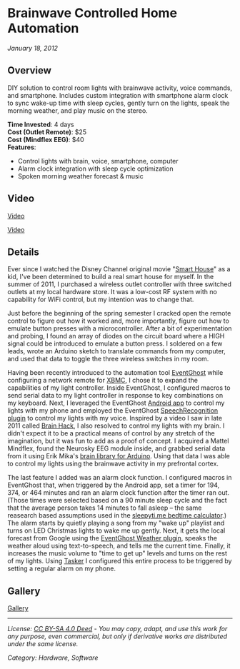 # Brainwave Controlled Home Automation
*January 18, 2012*

## Overview

DIY solution to control room lights with brainwave activity, voice commands, and smartphone. Includes custom integration with smartphone alarm clock to sync wake-up time with sleep cycles, gently turn on the lights, speak the morning weather, and play music on the stereo.

**Time Invested**: 4 days  
**Cost (Outlet Remote)**: $25  
**Cost (Mindflex EEG)**: $40  
**Features**:  
 - Control lights with brain, voice, smartphone, computer
 - Alarm clock integration with sleep cycle optimization
 - Spoken morning weather forecast & music

## Video

[Video](https://www.youtube.com/embed/Z96_WUoB1XA)

[Video](https://www.youtube.com/embed/XS7_zMwWjC4)

## Details

Ever since I watched the Disney Channel original movie "[Smart House](https://www.youtube.com/watch?v=RxUZb3WnTpo)" as a kid, I've been determined to build a real smart house for myself. In the summer of 2011, I purchased a wireless outlet controller with three switched outlets at my local hardware store. It was a low-cost RF system with no capability for WiFi control, but my intention was to change that.

Just before the beginning of the spring semester I cracked open the remote control to figure out how it worked and, more importantly, figure out how to emulate button presses with a microcontroller. After a bit of experimentation and probing, I found an array of diodes on the circuit board where a HIGH signal could be introduced to emulate a button press. I soldered on a few leads, wrote an Arduino sketch to translate commands from my computer, and used that data to toggle the three wireless switches in my room.

Having been recently introduced to the automation tool [EventGhost](http://www.eventghost.net/) while configuring a network remote for [XBMC](https://xbmc.org/), I chose it to expand the capabilities of my light controller. Inside EventGhost, I configured macros to send serial data to my light controller in response to key combinations on my keyboard. Next, I leveraged the EventGhost [Android app](https://github.com/timhoeck/eventghost-android) to control my lights with my phone and employed the EventGhost [SpeechRecognition plugin](http://www.eventghost.net/forum/viewtopic.php?f=1&t=18&start=30) to control my lights with my voice. Inspired by a video I saw in late 2011 called [Brain Hack](https://vimeo.com/10184668), I also resolved to control my lights with my brain. I didn't expect it to be a practical means of control by any stretch of the imagination, but it was fun to add as a proof of concept. I acquired a Mattel Mindflex, found the Neurosky EEG module inside, and grabbed serial data from it using Erik Mika's [brain library for Arduino](https://github.com/kitschpatrol/Arduino-Brain-Library). Using that data I was able to control my lights using the brainwave activity in my prefrontal cortex.

The last feature I added was an alarm clock function. I configured macros in EventGhost that, when triggered by the Android app, set a timer for 194, 374, or 464 minutes and ran an alarm clock function after the timer ran out. (Those times were selected based on a 90 minute sleep cycle and the fact that the average person takes 14 minutes to fall asleep – the same reasearch based assumptions used in the [sleepyti.me bedtime calculator](https://sleepyti.me/).) The alarm starts by quietly playing a song from my "wake up" playlist and turns on LED Christmas lights to wake me up gently. Next, it gets the local forecast from Google using the [EventGhost Weather plugin,](http://www.eventghost.net/forum/viewtopic.php?f=9&t=1996) speaks the weather aloud using text-to-speech, and tells me the current time. Finally, it increases the music volume to "time to get up" levels and turns on the rest of my lights. Using [Tasker](https://tasker.joaoapps.com/) I configured this entire process to be triggered by setting a regular alarm on my phone.

## Gallery

[Gallery]()

---
*License: [CC BY-SA 4.0 Deed](https://creativecommons.org/licenses/by-sa/4.0/) - You may copy, adapt, and use this work for any purpose, even commercial, but only if derivative works are distributed under the same license.*

*Category: Hardware, Software*
